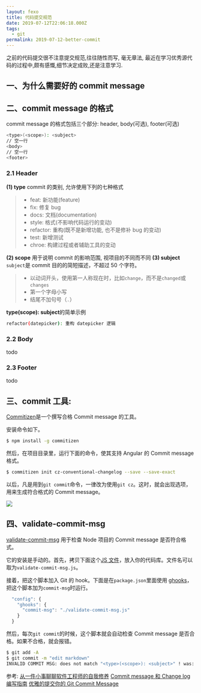 ```yaml
---
layout: fexo
title: 代码提交规范
date: 2019-07-12T22:06:18.000Z
tags:
  - git
permalink: 2019-07-12-better-commit
---
```


之前的代码提交很不注意提交规范,往往随性而写, 毫无章法, 最近在学习优秀源代码的过程中,颇有感慨,细节决定成败,还是注意学习.

## 一、为什么需要好的 commit message

## 二、commit message 的格式

commit message 的格式包括三个部分: header, body(可选), footer(可选)

```bash
<type>(<scope>): <subject>
// 空一行
<body>
// 空一行
<footer>
```

### 2.1 Header

**(1) type**
commit 的类别, 允许使用下列的七种格式

> - feat: 新功能(feature)
> - fix: 修复 bug
> - docs: 文档(documentation)
> - style: 格式(不影响代码运行的变动)
> - refactor: 重构(既不是新增功能, 也不是修补 bug 的变动)
> - test: 新增测试
> - chroe: 构建过程或者辅助工具的变动

**(2) scope**
用于说明 commit 的影响范围, 视项目的不同而不同
**(3) subject**
`subject`是 commit 目的的简短描述，不超过 50 个字符。

> - 以动词开头，使用第一人称现在时，比如`change`，而不是`changed`或`changes`
> - 第一个字母小写
> - 结尾不加句号（`.`）

**type(scope): subject**的简单示例

```bash
refactor(datepicker): 重构 datepicker 逻辑
```

### 2.2 Body

todo

### 2.3 Footer

todo

## 三、commit 工具:

[Commitizen](https://github.com/commitizen/cz-cli)是一个撰写合格 Commit message 的工具。

安装命令如下。

```bash
$ npm install -g commitizen
```

然后，在项目目录里，运行下面的命令，使其支持 Angular 的 Commit message 格式。

```bash
$ commitizen init cz-conventional-changelog --save --save-exact
```

以后，凡是用到`git commit`命令，一律改为使用`git cz`。这时，就会出现选项，用来生成符合格式的 Commit message。

![](http://www.ruanyifeng.com/blogimg/asset/2016/bg2016010605.png)

## 四、validate-commit-msg

[validate-commit-msg](https://github.com/kentcdodds/validate-commit-msg) 用于检查 Node 项目的 Commit message 是否符合格式。

它的安装是手动的。首先，拷贝下面这个[JS 文件](https://github.com/kentcdodds/validate-commit-msg/blob/master/index.js)，放入你的代码库。文件名可以取为`validate-commit-msg.js`。

接着，把这个脚本加入 Git 的 hook。下面是在`package.json`里面使用 [ghooks](http://npm.im/ghooks)，把这个脚本加为`commit-msg`时运行。

```javascript
  "config": {
    "ghooks": {
      "commit-msg": "./validate-commit-msg.js"
    }
  }
```

然后，每次`git commit`的时候，这个脚本就会自动检查 Commit message 是否合格。如果不合格，就会报错。

```bash
$ git add -A
$ git commit -m "edit markdown"
INVALID COMMIT MSG: does not match "<type>(<scope>): <subject>" ! was: edit markdown
```

参考:
[从一件小事聊聊软件工程师的自我修养](https://juejin.im/post/5c383626e51d45517d2f9d0c)
[Commit message 和 Change log 编写指南](http://www.ruanyifeng.com/blog/2016/01/commit_message_change_log.html)
[优雅的提交你的 Git Commit Message](https://juejin.im/post/5afc5242f265da0b7f44bee4)
